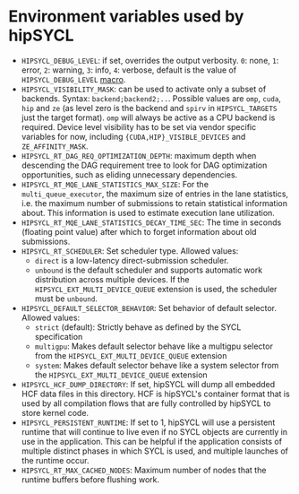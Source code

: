 # Environment variables used by hipSYCL

* `HIPSYCL_DEBUG_LEVEL`: if set, overrides the output verbosity. `0`: none, `1`: error, `2`: warning, `3`: info, `4`: verbose, default is the value of `HIPSYCL_DEBUG_LEVEL` [macro](macros.md).
* `HIPSYCL_VISIBILITY_MASK`: can be used to activate only a subset of backends. Syntax: `backend;backend2;..`. Possible values are `omp`, `cuda`, `hip` and `ze` (as level zero is the backend and `spirv` in `HIPSYCL_TARGETS` just the target format). `omp` will always be active as a CPU backend is required. Device level visibility has to be set via vendor specific variables for now, including `{CUDA,HIP}_VISIBLE_DEVICES` and `ZE_AFFINITY_MASK`.
* `HIPSYCL_RT_DAG_REQ_OPTIMIZATION_DEPTH`: maximum depth when descending the DAG requirement tree to look for DAG optimization opportunities, such as eliding unnecessary dependencies.
* `HIPSYCL_RT_MQE_LANE_STATISTICS_MAX_SIZE`: For the `multi_queue_executor`, the maximum size of entries in the lane statistics, i.e. the maximum number of submissions to retain statistical information about. This information is used to estimate execution lane utilization.
* `HIPSYCL_RT_MQE_LANE_STATISTICS_DECAY_TIME_SEC`: The time in seconds (floating point value) after which to forget information about old submissions.
* `HIPSYCL_RT_SCHEDULER`: Set scheduler type. Allowed values: 
    * `direct` is a low-latency direct-submission scheduler. 
    * `unbound` is the default scheduler and supports automatic work distribution across multiple devices. If the `HIPSYCL_EXT_MULTI_DEVICE_QUEUE` extension is used, the scheduler must be `unbound`.
* `HIPSYCL_DEFAULT_SELECTOR_BEHAVIOR`: Set behavior of default selector. Allowed values:
    * `strict` (default): Strictly behave as defined by the SYCL specification
    * `multigpu`: Makes default selector behave like a multigpu selector from the `HIPSYCL_EXT_MULTI_DEVICE_QUEUE` extension
    * `system`: Makes default selector behave like a system selector from the `HIPSYCL_EXT_MULTI_DEVICE_QUEUE` extension
* `HIPSYCL_HCF_DUMP_DIRECTORY`: If set, hipSYCL will dump all embedded HCF data files in this directory. HCF is hipSYCL's container format that is used by all compilation flows that are fully controlled by hipSYCL to store kernel code.
* `HIPSYCL_PERSISTENT_RUNTIME`: If set to 1, hipSYCL will use a persistent runtime that will continue to live even if no SYCL objects are currently in use in the application. This can be helpful if the application consists of multiple distinct phases in which SYCL is used, and multiple launches of the runtime occur.
* `HIPSYCL_RT_MAX_CACHED_NODES`: Maximum number of nodes that the runtime buffers before flushing work.
